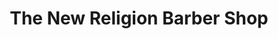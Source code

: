 ---
title: "The New Religion Barber Shop"
url: /trenton/the-new-religion-barber-shop/
shop: Friseur
---
